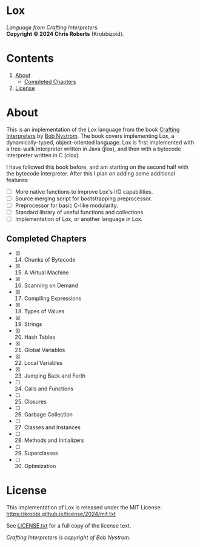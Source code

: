 # Lox
_Language from Crafting Interpreters._  
__Copyright &copy; 2024 Chris Roberts__ (Krobbizoid).

# Contents
1. [About](#about)
   * [Completed Chapters](#completed-chapters)
2. [License](#license)

# About
This is an implementation of the Lox language from the book
[Crafting Interpreters](https://craftinginterpreters.com) by
[Bob Nystrom](https://github.com/munificent). The book covers implementing Lox,
a dynamically-typed, object-oriented language. Lox is first implemented with a
tree-walk interpreter written in Java (jlox), and then with a bytecode
interpreter written in C (clox).

I have followed this book before, and am starting on the second half with the
bytecode interpreter. After this I plan on adding some additional features:
* [ ] More native functions to improve Lox's I/O capabilities.
* [ ] Source merging script for bootstrapping preprocessor.
* [ ] Preprocessor for basic C-like modularity.
* [ ] Standard library of useful functions and collections.
* [ ] Implementation of Lox, or another language in Lox.

## Completed Chapters
* [x] 14. Chunks of Bytecode
* [x] 15. A Virtual Machine
* [x] 16. Scanning on Demand
* [x] 17. Compiling Expressions
* [x] 18. Types of Values
* [x] 19. Strings
* [x] 20. Hash Tables
* [x] 21. Global Variables
* [x] 22. Local Variables
* [x] 23. Jumping Back and Forth
* [ ] 24. Calls and Functions
* [ ] 25. Closures
* [ ] 26. Garbage Collection
* [ ] 27. Classes and Instances
* [ ] 28. Methods and Initializers
* [ ] 29. Superclasses
* [ ] 30. Optimization

# License
This implementation of Lox is released under the MIT License:  
https://krobbi.github.io/license/2024/mit.txt

See [LICENSE.txt](/LICENSE.txt) for a full copy of the license text.

_Crafting Interpreters is copyright of Bob Nystrom._
